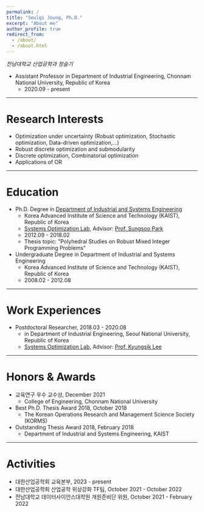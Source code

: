 ```yaml
---
permalink: /
title: "Seulgi Joung, Ph.D."
excerpt: "About me"
author_profile: true
redirect_from: 
  - /about/
  - /about.html
---
```


_전남대학교 산업공학과 정슬기_ 
- Assistant Professor in Department of Industrial Engineering, Chonnam National University, Republic of Korea
    - 2020.09 - present
-----
**Research Interests**
=====
- Optimization under uncertainty (Robust optimization, Stochastic optimization, Data-driven optimization,...)
- Robust discrete optimization and submodularity
- Discrete optimization, Combinatorial optimization
- Applications of OR
-----
**Education**
=====
- Ph.D. Degree in [Department of Industrial and Systems Engineering](https://ie.kaist.ac.kr/)
  - Korea Advanced Institute of Science and Technology (KAIST), Republic of Korea 
  - [Systems Optimization Lab](http://solab.kaist.ac.kr/), Advisor: [Prof. Sungsoo Park](https://scholar.google.com/citations?user=CZJd_6cAAAAJ&hl=en&oi=ao) 
  - 2012.09 - 2018.02
  - Thesis topic: "Polyhedral Studies on Robust Mixed Integer Programming Problems"
- Undergraduate Degree in Department of Industrial and Systems Engineering
  - Korea Advanced Institute of Science and Technology (KAIST), Republic of Korea
  - 2008.02 - 2012.08
-----
**Work Experiences**
=====
- Postdoctoral Researcher, 2018.03 - 2020.08
  - in Department of Industrial Engineering, Seoul National University, Republic of Korea
  - [Systems Optimization Lab](http://optimize.snu.ac.kr/), Advisor: [Prof. Kyungsik Lee](https://scholar.google.com/citations?user=rr_xEbgNRDcC&hl=en&oi=ao)
-----
**Honors & Awards**
=====
- 교육연구 우수 교수상, December 2021
  - College of Engineering, Chonnam National University
- Best Ph.D. Thesis Award 2018, October 2018
  - The Korean Operations Research and Management Science Society (KORMS)
- Outstanding Thesis Award 2018, February 2018
  - Department of Industrial and Systems Engineering, KAIST
-----
**Activities**
=====
- 대한산업공학회 교육본부, 2023 - present
- 대한산업공학회 산업공학 위상강화 TF팀, October 2021 - October 2022
- 전남대학교 데이터사이언스대학원 개원준비단 위원, October 2021 - February 2022
